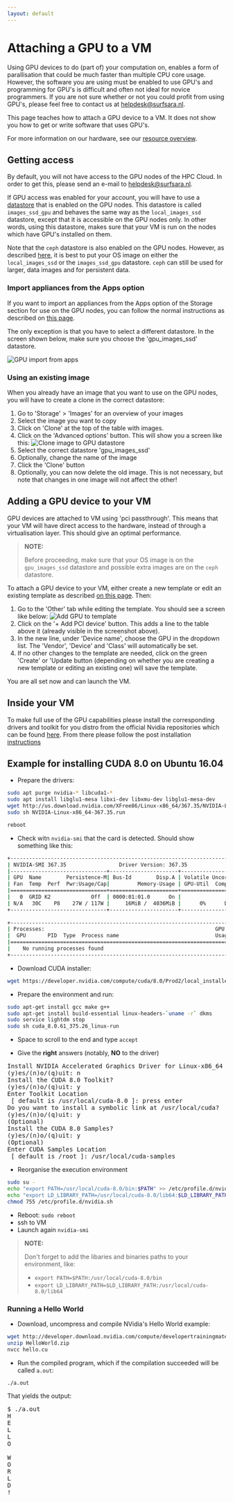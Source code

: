 ```yaml
---
layout: default
---
```

# Attaching a GPU to a VM

Using GPU devices to do (part of) your computation on, enables a form of parallisation that could be much faster than multiple CPU core usage. However, the software you are using must be enabled to use GPU's and programming for GPU's is difficult and often not ideal for novice programmers. If you are not sure whether or not you could profit from using GPU's, please feel free to contact us at [helpdesk@surfsara.nl](mailto:helpdesk@surfsara.nl).

This page teaches how to attach a GPU device to a VM. It does not show you how to get or write software that uses GPU's.

For more information on our hardware, see our [resource overview](resources-available).

## Getting access

By default, you will not have access to the GPU nodes of the HPC Cloud. In order to get this, please send an e-mail to [helpdesk@surfsara.nl](mailto:helpdesk@surfsara.nl).

If GPU access was enabled for your account, you will have to use a [datastore](image_storage) that is enabled on the GPU nodes. This datastore is called `images_ssd_gpu` and behaves the same way as the `local_images_ssd` datastore, except that it is accessible on the GPU nodes only. In other words, using this datastore, makes sure that your VM is run on the nodes which have GPU's installed on them.

Note that the `ceph` datastore is also enabled on the GPU nodes. However, as described [here](image_storage), it is best to put your OS image on either the `local_images_ssd` or the `images_ssd_gpu` datastore. `ceph` can still be used for larger, data images and for persistent data.

### Import appliances from the Apps option

If you want to import an appliances from the Apps option of the Storage section for use on the GPU nodes, you can follow the normal instructions as described on [this page](general-start).

The only exception is that you have to select a different datastore. In the screen shown below, make sure you choose the 'gpu_images_ssd' datastore.

![GPU import from apps](images/gpu/rvs_image_name.png)

### Using an existing image

When you already have an image that you want to use on the GPU nodes, you will have to create a clone in the correct datastore:

 1. Go to 'Storage' > 'Images' for an overview of your images
 2. Select the image you want to copy
 3. Click on 'Clone' at the top of the table with images.
 4. Click on the 'Advanced options' button. This will show you a screen like this:
 ![Clone image to GPU datastore](images/gpu/gpu_clone_image.png)
 5. Select the correct datastore 'gpu_images_ssd'
 6. Optionally, change the name of the image
 7. Click the 'Clone' button
 8. Optionally, you can now delete the old image. This is not necessary, but note that changes in one image will not affect the other!

## Adding a GPU device to your VM

GPU devices are attached to VM using 'pci passthrough'. This means that your VM will have direct access to the hardware, instead of through a virtualisation layer. This should give an optimal performance.

> **NOTE:**
>
> Before proceeding, make sure that your OS image is on the `gpu_images_ssd` datastore and possible extra images are on the `ceph` datastore.

To attach a GPU device to your VM, either create a new template or edit an existing template as described [on this page](customize-your-vm). Then:

 1. Go to the 'Other' tab while editing the template. You should see a screen like below:
 ![Add GPU to template](images/gpu/gpu_add_pci.png)
 2. Click on the '+ Add PCI device' button. This adds a line to the table above it (already visible in the screenshot above).
 3. In the new line, under 'Device name', choose the GPU in the dropdown list. The 'Vendor', 'Device' and 'Class' will automatically be set.
 4. If no other changes to the template are needed, click on the green 'Create' or 'Update button (depending on whether you are creating a new template or editing an existing one) will save the template.

You are all set now and can launch the VM.

## Inside your VM

To make full use of the GPU capabilities please install the corresponding drivers and toolkit for you distro from the official Nvidia repositories which can be found [here](https://developer.nvidia.com/cuda-downloads). From there please follow the post installation [instructions](http://docs.nvidia.com/cuda/cuda-installation-guide-linux/#package-manager-installation) 

## Example for installing CUDA 8.0 on Ubuntu 16.04

* Prepare the drivers:

```bash
sudo apt purge nvidia-* libcuda1-*
sudo apt install libglu1-mesa libxi-dev libxmu-dev libglu1-mesa-dev
wget http://us.download.nvidia.com/XFree86/Linux-x86_64/367.35/NVIDIA-Linux-x86_64-367.35.run
sudo sh NVIDIA-Linux-x86_64-367.35.run

reboot
```

* Check witn `nvidia-smi` that the card is detected. Should show something like this:

```bash
+-----------------------------------------------------------------------------+
| NVIDIA-SMI 367.35                 Driver Version: 367.35                    |
|-------------------------------+----------------------+----------------------+
| GPU  Name        Persistence-M| Bus-Id        Disp.A | Volatile Uncorr. ECC |
| Fan  Temp  Perf  Pwr:Usage/Cap|         Memory-Usage | GPU-Util  Compute M. |
|===============================+======================+======================|
|   0  GRID K2             Off  | 0000:01:01.0      On |                  Off |
| N/A   30C    P8    27W / 117W |     16MiB /  4036MiB |      0%      Default |
+-------------------------------+----------------------+----------------------+
                                                                               
+-----------------------------------------------------------------------------+
| Processes:                                                       GPU Memory |
|  GPU       PID  Type  Process name                               Usage      |
|=============================================================================|
|    No running processes found                                               |
+-----------------------------------------------------------------------------+
```

* Download CUDA installer: 

```bash
wget https://developer.nvidia.com/compute/cuda/8.0/Prod2/local_installers/cuda_8.0.61_375.26_linux-run
```

* Prepare the environment and run:

```bash
sudo apt-get install gcc make g++
sudo apt-get install build-essential linux-headers-`uname -r` dkms
sudo service lightdm stop
sudo sh cuda_8.0.61_375.26_linux-run
```

* Space to scroll to the end and type `accept`

* Give the **right** answers (notably, **NO** to the driver)

<pre>
Install NVIDIA Accelerated Graphics Driver for Linux-x86_64 375.26?
(y)es/(n)o/(q)uit: n
Install the CUDA 8.0 Toolkit?
(y)es/(n)o/(q)uit: y
Enter Toolkit Location
 [ default is /usr/local/cuda-8.0 ]: press enter
Do you want to install a symbolic link at /usr/local/cuda?
(y)es/(n)o/(q)uit: y
(Optional)
Install the CUDA 8.0 Samples?
(y)es/(n)o/(q)uit: y
(Optional)
Enter CUDA Samples Location
 [ default is /root ]: /usr/local/cuda-samples
</pre>

* Reorganise the execution environment

```bash
sudo su -
echo "export PATH=/usr/local/cuda-8.0/bin:$PATH" >> /etc/profile.d/nvidia.sh
echo "export LD_LIBRARY_PATH=/usr/local/cuda-8.0/lib64:$LD_LIBRARY_PATH" >> /etc/profile.d/nvidia.sh
chmod 755 /etc/profile.d/nvidia.sh
```

* Reboot: ```sudo reboot```
* ssh to VM
* Launch again `nvidia-smi`

>**NOTE:**
>
>Don't forget to add the libaries and binaries paths to your environment, like:
> - `export PATH=$PATH:/usr/local/cuda-8.0/bin`
> - `export LD_LIBRARY_PATH=$LD_LIBRARY_PATH:/usr/local/cuda-8.0/lib64`


### Running a Hello World

* Download, uncompress and compile NVidia's Hello World example:
```bash
wget http://developer.download.nvidia.com/compute/developertrainingmaterials/samples/cuda_c/HelloWorld.zip
unzip HelloWorld.zip
nvcc hello.cu
```

* Run the compiled program, which if the compilation succeeded will be called `a.out`:
```bash
./a.out
```
 That yields the output:

 <pre>
$ ./a.out
H
E
L
L
O

W
O
R
L
D
!
 </pre>
